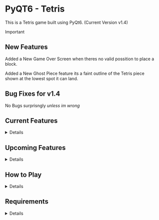 # PyQT6 - Tetris
This is a Tetris game built using PyQt6. 
(Current Version v1.4)

> [!IMPORTANT]
> ## New Features
> Added a New Game Over Screen when theres no valid possition to place a block.
> 
> Added a New Ghost Piece feature its a faint outline of the Tetris piece shown at the lowest spot it can land.
>
> ## Bug Fixes for v1.4
> No Bugs surprisngly *unless im wrong*





## Current Features
<details>
  
- Tetris gameplay with random block drops
- Smooth block movement and rotation
- Simple scoring system
- JUST ONE BLOCK COLOR! RED :D (will be changed it future versions lol)
</details>

## Upcoming Features
<details>

- ~~Game Over screen.~~ 
- An Actual Main menu.
- Actual UI with good looking visuals and animations just like tetris.
- High score tracking and possibly a leaderboard.
- Pause/resume button during gameplay.
- Score to see how many lines you've completed.
- Different colours for the blocks like green and yellow.
- MUSIC!
- Adding more speed with progression (the higher score you get the faster it gets.)
- ~~Ghost piece (faint outline of the Tetris piece shown at the lowest spot it can land.)~~
</details>


## How to Play
<details>

- Use arrow keys to move and rotate blocks and spacebar to speed thru it. 
- Clear lines to earn points!
- Try to keep the blocks from reaching the top.
</details>

## Requirements
<details>

- Python 3.x
- PyQt6
</details>
